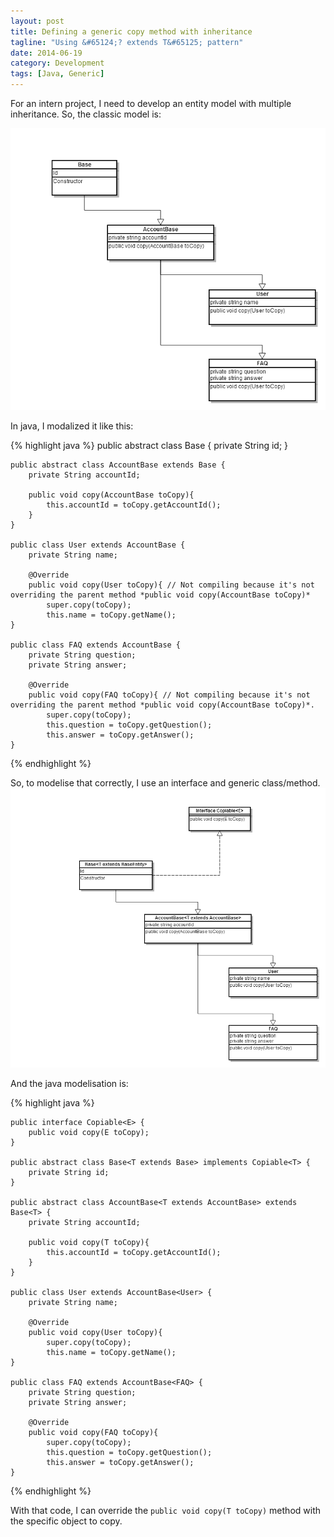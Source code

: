 ```yaml
---
layout: post
title: Defining a generic copy method with inheritance
tagline: "Using &#65124;? extends T&#65125; pattern"
date: 2014-06-19
category: Development
tags: [Java, Generic]
---
```



For an intern project, I need to  develop an entity model with multiple inheritance.
So, the classic model is:

![Copy](/public/copy_model.png)


In java, I modalized it like this:

{% highlight java %}
    public abstract class Base {
        private String id;
    }

    public abstract class AccountBase extends Base {
        private String accountId;

        public void copy(AccountBase toCopy){
            this.accountId = toCopy.getAccountId();
        }
    }

    public class User extends AccountBase {
        private String name;

        @Override
        public void copy(User toCopy){ // Not compiling because it's not overriding the parent method *public void copy(AccountBase toCopy)*
            super.copy(toCopy);
            this.name = toCopy.getName();
    }

    public class FAQ extends AccountBase {
        private String question;
        private String answer;

        @Override
        public void copy(FAQ toCopy){ // Not compiling because it's not overriding the parent method *public void copy(AccountBase toCopy)*.
            super.copy(toCopy);
            this.question = toCopy.getQuestion();
            this.answer = toCopy.getAnswer();
    }
{% endhighlight %}

So, to modelise that correctly, I use an interface and generic class/method.
![Copy](/public/generic_copy_model.png)


And the java modelisation is:

{% highlight java %}

    public interface Copiable<E> {
        public void copy(E toCopy);
    }

    public abstract class Base<T extends Base> implements Copiable<T> {
        private String id;
    }

    public abstract class AccountBase<T extends AccountBase> extends Base<T> {
        private String accountId;

        public void copy(T toCopy){
            this.accountId = toCopy.getAccountId();
        }
    }

    public class User extends AccountBase<User> {
        private String name;

        @Override
        public void copy(User toCopy){
            super.copy(toCopy);
            this.name = toCopy.getName();
    }

    public class FAQ extends AccountBase<FAQ> {
        private String question;
        private String answer;

        @Override
        public void copy(FAQ toCopy){
            super.copy(toCopy);
            this.question = toCopy.getQuestion();
            this.answer = toCopy.getAnswer();
    }
{% endhighlight %}

With that code, I can override the `public void copy(T toCopy)` method with the specific object to copy.
